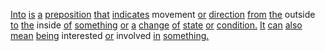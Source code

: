 [Into](./into.md) [is](./is.md) [a](./a.md) [preposition](./preposition.md) [that](./that.md) [indicates](./indicates.md) movement [or](./or.md) [direction](./direction.md) [from](./from.md) [the](./the.md) outside [to](./to.md) [the](./the.md) inside [of](./of.md) [something](./something.md) [or](./or.md) [a](./a.md) [change](./change.md) [of](./of.md) [state](./state.md) [or](./or.md) [condition.](./condition.md) [It](./it.md) [can](./can.md) [also](./also.md) [mean](./mean.md) [being](./being.md) interested [or](./or.md) involved [in](./in.md) [something.](./something.md)